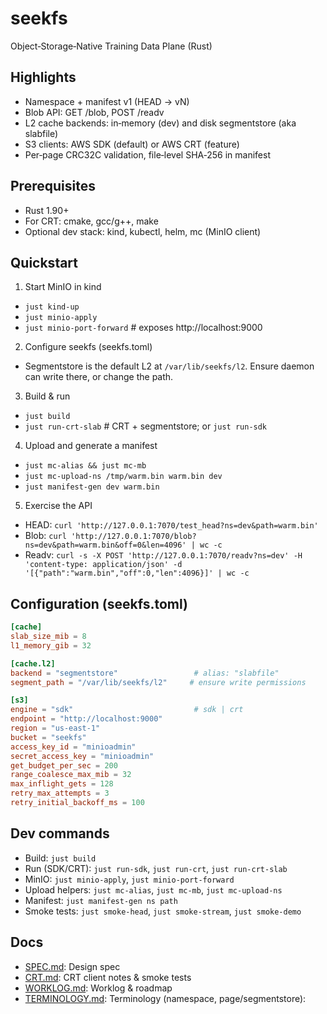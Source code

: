 # seekfs
Object‑Storage‑Native Training Data Plane (Rust)

## Highlights
- Namespace + manifest v1 (HEAD → vN)
- Blob API: GET /blob, POST /readv
- L2 cache backends: in‑memory (dev) and disk segmentstore (aka slabfile)
- S3 clients: AWS SDK (default) or AWS CRT (feature)
- Per‑page CRC32C validation, file‑level SHA‑256 in manifest

## Prerequisites
- Rust 1.90+
- For CRT: cmake, gcc/g++, make
- Optional dev stack: kind, kubectl, helm, mc (MinIO client)

## Quickstart

1) Start MinIO in kind
- `just kind-up`
- `just minio-apply`
- `just minio-port-forward`  # exposes http://localhost:9000

2) Configure seekfs (seekfs.toml)
- Segmentstore is the default L2 at `/var/lib/seekfs/l2`. Ensure daemon can write there, or change the path.

3) Build & run
- `just build`
- `just run-crt-slab`  # CRT + segmentstore; or `just run-sdk`

4) Upload and generate a manifest
- `just mc-alias && just mc-mb`
- `just mc-upload-ns /tmp/warm.bin warm.bin dev`
- `just manifest-gen dev warm.bin`

5) Exercise the API
- HEAD: `curl 'http://127.0.0.1:7070/test_head?ns=dev&path=warm.bin'`
- Blob: `curl 'http://127.0.0.1:7070/blob?ns=dev&path=warm.bin&off=0&len=4096' | wc -c`
- Readv: `curl -s -X POST 'http://127.0.0.1:7070/readv?ns=dev' -H 'content-type: application/json' -d '[{"path":"warm.bin","off":0,"len":4096}]' | wc -c`

## Configuration (seekfs.toml)

```toml
[cache]
slab_size_mib = 8
l1_memory_gib = 32

[cache.l2]
backend = "segmentstore"                 # alias: "slabfile"
segment_path = "/var/lib/seekfs/l2"     # ensure write permissions

[s3]
engine = "sdk"                           # sdk | crt
endpoint = "http://localhost:9000"
region = "us-east-1"
bucket = "seekfs"
access_key_id = "minioadmin"
secret_access_key = "minioadmin"
get_budget_per_sec = 200
range_coalesce_max_mib = 32
max_inflight_gets = 128
retry_max_attempts = 3
retry_initial_backoff_ms = 100
```

## Dev commands
- Build: `just build`
- Run (SDK/CRT): `just run-sdk`, `just run-crt`, `just run-crt-slab`
- MinIO: `just minio-apply`, `just minio-port-forward`
- Upload helpers: `just mc-alias`, `just mc-mb`, `just mc-upload-ns`
- Manifest: `just manifest-gen ns path`
- Smoke tests: `just smoke-head`, `just smoke-stream`, `just smoke-demo`

## Docs
- [SPEC.md](docs/SPEC.md): Design spec
- [CRT.md](docs/CRT.md): CRT client notes & smoke tests
- [WORKLOG.md](docs/WORKLOG.md): Worklog & roadmap
- [TERMINOLOGY.md](docs/TERMINOLOGY.md): Terminology (namespace, page/segmentstore):

